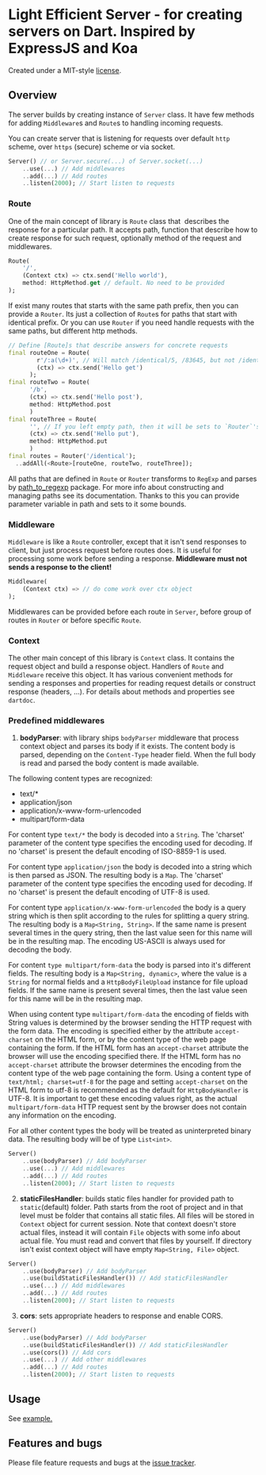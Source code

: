 # Light Efficient Server - for creating servers on Dart. Inspired by ExpressJS and Koa

Created under a MIT-style
[license](https://github.com/YevhenKap/les/blob/master/LICENSE).

## Overview

The server builds by creating instance of `Server` class. It have few methods for adding `Middleware`s and `Route`s to handling incoming requests.

You can create server that is listening for requests over default `http` scheme, over `https` (secure) scheme or
via socket.

```dart
Server() // or Server.secure(...) of Server.socket(...)
    ..use(...) // Add middlewares
    ..add(...) // Add routes
    ..listen(2000); // Start listen to requests
```

### Route

One of the main concept of library is `Route` class that  describes the response for a particular path.
It accepts path, function that describe how to create response for such request, optionally method of the request and middlewares.

```dart
Route(
    '/',
    (Context ctx) => ctx.send('Hello world'),
    method: HttpMethod.get // default. No need to be provided
);
```

If exist many routes that starts with the same path prefix, then you can provide a `Router`. Its just a collection of `Route`s for paths that start with identical prefix. Or you can use `Router` if you need handle requests with the same paths, but different http methods.

```dart
// Define [Route]s that describe answers for concrete requests
final routeOne = Route(
        r'/:a(\d+)', // Will match /identical/5, /83645, but not /identical/word or other symbols
        (ctx) => ctx.send('Hello get')
      );
final routeTwo = Route(
      '/b',
      (ctx) => ctx.send('Hello post'),
      method: HttpMethod.post
      )
final routeThree = Route(
      '', // If you left empty path, then it will be sets to `Router`'s /identical
      (ctx) => ctx.send('Hello put'),
      method: HttpMethod.put
      )
final routes = Router('/identical');
  ..addAll(<Route>[routeOne, routeTwo, routeThree]);
```

All paths that are defined in `Route` or `Router` transforms to `RegExp` and parses by [path_to_regexp](https://pub.dartlang.org/packages/path_to_regexp) package. For more info about constructing and managing paths see its documentation. Thanks to this you can provide parameter variable in path and sets to it some bounds.

### Middleware

`Middleware` is like a `Route` controller, except that it isn't send responses to client, but just process request before routes does. It is useful for processing some work before sending a response. **Middleware must not sends a response to the client!**

```dart
Middleware(
    (Context ctx) => // do come work over ctx object
);
```

Middlewares can be provided before each route in `Server`, before group of routes in `Router` or before specific `Route`.

### Context

The other main concept of this library is `Context` class. It contains the request object and build a response object. Handlers of `Route` and `Middleware` receive this object. It has various convenient methods for sending a responses and properties for reading request details or construct response (headers, ...). For details about methods and properties see `dartdoc`.

### Predefined middlewares

1. **bodyParser**: with library ships `bodyParser` middleware that process context object and parses its body if it exists. The content body is parsed, depending on the `Content-Type` header field. When the full body is read and parsed the body content is made available.

The following content types are recognized:

- text/*
- application/json
- application/x-www-form-urlencoded
- multipart/form-data

For content type `text/*` the body is decoded into a `String`. The 'charset' parameter of the content type specifies the encoding used for decoding. If no 'charset' is present the default encoding of ISO-8859-1 is used.

For content type `application/json` the body is decoded into a string which is then parsed as JSON. The resulting body is a `Map`. The 'charset' parameter of the content type specifies the encoding used for decoding. If no 'charset' is present the default encoding of UTF-8 is used.

For content type `application/x-www-form-urlencoded` the body is a query string which is then split according to the rules for splitting a query string. The resulting body is a `Map<String, String>`. If the same name is present several times in the query string, then the last value seen for this name will be in the resulting map. The encoding US-ASCII is always used for decoding the body.

For content `type multipart/form-data` the body is parsed into it's different fields. The resulting body is a `Map<String, dynamic>`, where the value is a `String` for normal fields and a `HttpBodyFileUpload` instance for file upload fields. If the same name is present several times, then the last value seen for this name will be in the resulting map.

When using content type `multipart/form-data` the encoding of fields with String values is determined by the browser sending the HTTP request with the form data. The encoding is specified either by the attribute `accept-charset` on the HTML form, or by the content type of the web page containing the form. If the HTML form has an `accept-charset` attribute the browser will use the encoding specified there. If the HTML form has no `accept-charset` attribute the browser determines the encoding from the content type of the web page containing the form. Using a content type of `text/html; charset=utf-8` for the page and setting `accept-charset` on the HTML form to utf-8 is recommended as the default for `HttpBodyHandler` is UTF-8. It is important to get these encoding values right, as the actual `multipart/form-data` HTTP request sent by the browser does not contain any information on the encoding.

For all other content types the body will be treated as uninterpreted binary data. The resulting body will be of type `List<int>`.

```dart
Server()
    ..use(bodyParser) // Add bodyParser
    ..use(...) // Add middlewares
    ..add(...) // Add routes
    ..listen(2000); // Start listen to requests
```

2. **staticFilesHandler**: builds static files handler for provided path to `static`(default) folder.
Path starts from the root of project and in that level must be folder that contains all static files. All files will be stored in `Context` object for current session. Note that context doesn't store actual files, instead it will contain
`File` objects with some info about actual file. You must read and convert that files by yourself.
If directory isn't exist context object will have empty `Map<String, File>` object.

```dart
Server()
    ..use(bodyParser) // Add bodyParser
    ..use(buildStaticFilesHandler()) // Add staticFilesHandler
    ..use(...) // Add middlewares
    ..add(...) // Add routes
    ..listen(2000); // Start listen to requests
```

3. **cors**: sets appropriate headers to response and enable CORS.

```dart
Server()
    ..use(bodyParser) // Add bodyParser
    ..use(buildStaticFilesHandler()) // Add staticFilesHandler
    ..use(cors()) // Add cors
    ..use(...) // Add other middlewares
    ..add(...) // Add routes
    ..listen(2000); // Start listen to requests
```

## Usage

See [example.](example/example.dart)

## Features and bugs

Please file feature requests and bugs at the [issue tracker][tracker].

[tracker]: https://github.com/YevhenKap/les/issues
